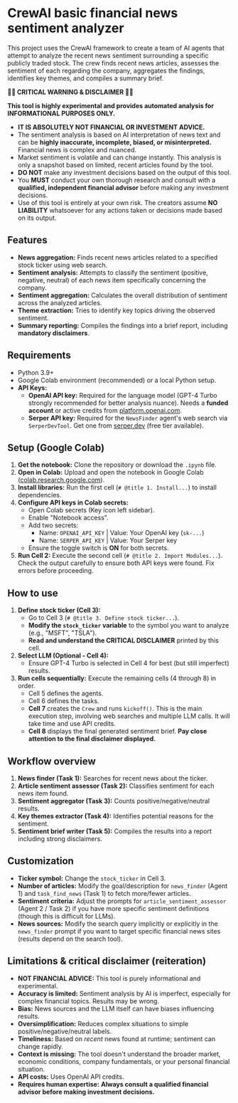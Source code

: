 # CrewAI basic financial news sentiment analyzer

This project uses the CrewAI framework to create a team of AI agents that attempt to analyze the recent news sentiment surrounding a specific publicly traded stock. The crew finds recent news articles, assesses the sentiment of each regarding the company, aggregates the findings, identifies key themes, and compiles a summary brief.

**🚨🚨 CRITICAL WARNING & DISCLAIMER 🚨🚨**

**This tool is highly experimental and provides automated analysis for INFORMATIONAL PURPOSES ONLY.**

*   **IT IS ABSOLUTELY NOT FINANCIAL OR INVESTMENT ADVICE.**
*   The sentiment analysis is based on AI interpretation of news text and can be **highly inaccurate, incomplete, biased, or misinterpreted.** Financial news is complex and nuanced.
*   Market sentiment is volatile and can change instantly. This analysis is only a snapshot based on limited, recent articles found by the tool.
*   **DO NOT** make any investment decisions based on the output of this tool.
*   You **MUST** conduct your own thorough research and consult with a **qualified, independent financial advisor** before making any investment decisions.
*   Use of this tool is entirely at your own risk. The creators assume **NO LIABILITY** whatsoever for any actions taken or decisions made based on its output.

## Features

*   **News aggregation:** Finds recent news articles related to a specified stock ticker using web search.
*   **Sentiment analysis:** Attempts to classify the sentiment (positive, negative, neutral) of each news item specifically concerning the company.
*   **Sentiment aggregation:** Calculates the overall distribution of sentiment across the analyzed articles.
*   **Theme extraction:** Tries to identify key topics driving the observed sentiment.
*   **Summary reporting:** Compiles the findings into a brief report, including **mandatory disclaimers**.

## Requirements

*   Python 3.9+
*   Google Colab environment (recommended) or a local Python setup.
*   **API Keys:**
    *   **OpenAI API key:** Required for the language model (GPT-4 Turbo strongly recommended for better analysis nuance). Needs a **funded account** or active credits from [platform.openai.com](https://platform.openai.com/).
    *   **Serper API key:** Required for the `NewsFinder` agent's web search via `SerperDevTool`. Get one from [serper.dev](https://serper.dev/) (free tier available).

## Setup (Google Colab)

1.  **Get the notebook:** Clone the repository or download the `.ipynb` file.
2.  **Open in Colab:** Upload and open the notebook in Google Colab ([colab.research.google.com](https://colab.research.google.com/)).
3.  **Install libraries:** Run the first cell (`# @title 1. Install...`) to install dependencies.
4.  **Configure API keys in Colab secrets:**
    *   Open Colab secrets (Key icon left sidebar).
    *   Enable "Notebook access".
    *   Add two secrets:
        *   Name: `OPENAI_API_KEY` | Value: Your OpenAI key (`sk-...`)
        *   Name: `SERPER_API_KEY` | Value: Your Serper key
    *   Ensure the toggle switch is **ON** for both secrets.
5.  **Run Cell 2:** Execute the second cell (`# @title 2. Import Modules...`). Check the output carefully to ensure both API keys were found. Fix errors before proceeding.

## How to use

1.  **Define stock ticker (Cell 3):**
    *   Go to Cell 3 (`# @title 3. Define stock ticker...`).
    *   **Modify the `stock_ticker` variable** to the symbol you want to analyze (e.g., "MSFT", "TSLA").
    *   **Read and understand the CRITICAL DISCLAIMER** printed by this cell.
2.  **Select LLM (Optional - Cell 4):**
    *   Ensure GPT-4 Turbo is selected in Cell 4 for best (but still imperfect) results.
3.  **Run cells sequentially:** Execute the remaining cells (4 through 8) in order.
    *   Cell 5 defines the agents.
    *   Cell 6 defines the tasks.
    *   **Cell 7** creates the `Crew` and runs `kickoff()`. This is the main execution step, involving web searches and multiple LLM calls. It will take time and use API credits.
    *   **Cell 8** displays the final generated sentiment brief. **Pay close attention to the final disclaimer displayed.**

## Workflow overview

1.  **News finder (Task 1):** Searches for recent news about the ticker.
2.  **Article sentiment assessor (Task 2):** Classifies sentiment for each news item found.
3.  **Sentiment aggregator (Task 3):** Counts positive/negative/neutral results.
4.  **Key themes extractor (Task 4):** Identifies potential reasons for the sentiment.
5.  **Sentiment brief writer (Task 5):** Compiles the results into a report including strong disclaimers.

## Customization

*   **Ticker symbol:** Change the `stock_ticker` in Cell 3.
*   **Number of articles:** Modify the goal/description for `news_finder` (Agent 1) and `task_find_news` (Task 1) to fetch more/fewer articles.
*   **Sentiment criteria:** Adjust the prompts for `article_sentiment_assessor` (Agent 2 / Task 2) if you have more specific sentiment definitions (though this is difficult for LLMs).
*   **News sources:** Modify the search query implicitly or explicitly in the `news_finder` prompt if you want to target specific financial news sites (results depend on the search tool).

## Limitations & critical disclaimer (reiteration)

*   **NOT FINANCIAL ADVICE:** This tool is purely informational and experimental.
*   **Accuracy is limited:** Sentiment analysis by AI is imperfect, especially for complex financial topics. Results may be wrong.
*   **Bias:** News sources and the LLM itself can have biases influencing results.
*   **Oversimplification:** Reduces complex situations to simple positive/negative/neutral labels.
*   **Timeliness:** Based on *recent* news found at runtime; sentiment can change rapidly.
*   **Context is missing:** The tool doesn't understand the broader market, economic conditions, company fundamentals, or your personal financial situation.
*   **API costs:** Uses OpenAI API credits.
*   **Requires human expertise:** **Always consult a qualified financial advisor before making investment decisions.**

